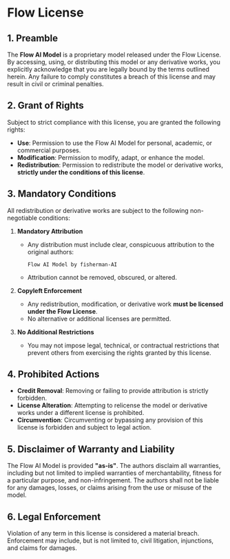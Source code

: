 # Flow License

## 1. Preamble

The **Flow AI Model** is a proprietary model released under the Flow License. By accessing, using, or distributing this model or any derivative works, you explicitly acknowledge that you are legally bound by the terms outlined herein. Any failure to comply constitutes a breach of this license and may result in civil or criminal penalties.

## 2. Grant of Rights

Subject to strict compliance with this license, you are granted the following rights:

* **Use**: Permission to use the Flow AI Model for personal, academic, or commercial purposes.
* **Modification**: Permission to modify, adapt, or enhance the model.
* **Redistribution**: Permission to redistribute the model or derivative works, **strictly under the conditions of this license**.

## 3. Mandatory Conditions

All redistribution or derivative works are subject to the following non-negotiable conditions:

1. **Mandatory Attribution**

   * Any distribution must include clear, conspicuous attribution to the original authors:

     ```
     Flow AI Model by fisherman-AI
     ```
   * Attribution cannot be removed, obscured, or altered.

2. **Copyleft Enforcement**

   * Any redistribution, modification, or derivative work **must be licensed under the Flow License**.
   * No alternative or additional licenses are permitted.

3. **No Additional Restrictions**

   * You may not impose legal, technical, or contractual restrictions that prevent others from exercising the rights granted by this license.

## 4. Prohibited Actions

* **Credit Removal**: Removing or failing to provide attribution is strictly forbidden.
* **License Alteration**: Attempting to relicense the model or derivative works under a different license is prohibited.
* **Circumvention**: Circumventing or bypassing any provision of this license is forbidden and subject to legal action.

## 5. Disclaimer of Warranty and Liability

The Flow AI Model is provided **"as-is"**. The authors disclaim all warranties, including but not limited to implied warranties of merchantability, fitness for a particular purpose, and non-infringement. The authors shall not be liable for any damages, losses, or claims arising from the use or misuse of the model.

## 6. Legal Enforcement

Violation of any term in this license is considered a material breach. Enforcement may include, but is not limited to, civil litigation, injunctions, and claims for damages.
